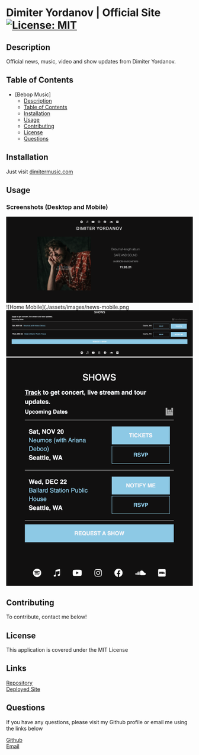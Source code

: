 # Dimiter Yordanov | Official Site [![License: MIT](https://img.shields.io/badge/License-MIT-yellow.svg)](https://opensource.org/licenses/MIT)

## Description
Official news, music, video and show updates from Dimiter Yordanov.

## Table of Contents
- [Bebop Music]
  - [Description](#description)
  - [Table of Contents](#table-of-contents)
  - [Installation](#installation)
  - [Usage](#usage)
  - [Contributing](#contributing)
  - [License](#license)
  - [Questions](#questions)

## Installation
Just visit [dimitermusic.com](https://www.dimitermusic.com)

## Usage
### Screenshots (Desktop and Mobile)
![Home](./assets/images/news.png)
![Home Mobile](./assets/images/news-mobile.png
![Shows](./assets/images/shows.png)
![Shows Mobile](./assets/images/shows-mobile.png)

## Contributing
To contribute, contact me below!

## License
This application is covered under the MIT License

## Links
[Repository](https://github.com/dimitermusic/official-website)  
[Deployed Site](https://www.dimitermusic.com)

## Questions
If you have any questions, please visit my Github profile or email me using the links below

[Github](https://github.com/dimitermusic)  
[Email](mailto:info@dimitermusic.com)